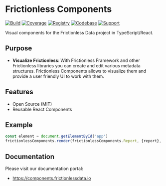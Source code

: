 # Frictionless Components

<Meta title="Frictionless Components" />

[![Build](https://img.shields.io/github/workflow/status/frictionlessdata/components/general/main)](https://github.com/frictionlessdata/components/actions)
[![Coverage](https://img.shields.io/codecov/c/github/frictionlessdata/components/main)](https://codecov.io/gh/frictionlessdata/components)
[![Registry](https://img.shields.io/npm/v/frictionless-components.svg)](https://www.npmjs.com/package/frictionless-components)
[![Codebase](https://img.shields.io/badge/github-main-brightgreen)](https://github.com/frictionlessdata/components)
[![Support](https://img.shields.io/badge/chat-discord-brightgreen)](https://discord.com/channels/695635777199145130/695635777199145133)

Visual components for the Frictionless Data project in TypeScript/React.

## Purpose

- **Visualize Frictionless**: With Frictionless Framework and other Frictionless libraries you can create and edit various metadata structures. Frictionless Components allows to visualize them and provide a user friendly UI to work with them.

## Features

- Open Source (MIT)
- Reusable React Components

## Example

```javascript
const element = document.getElementById('app')
frictionlessComponents.render(frictionlessComponents.Report, {report}, element)
```

## Documentation

Please visit our documentation portal:
- https://components.frictionlessdata.io
